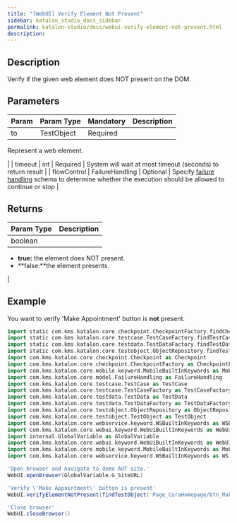 ```yaml
---
title: "[WebUI] Verify Element Not Present" 
sidebar: katalon_studio_docs_sidebar
permalink: katalon-studio/docs/webui-verify-element-not-present.html 
description: 
---
```

Description
-----------

Verify if the given web element does NOT present on the DOM.

Parameters
----------

| Param | Param Type | Mandatory | Description |
| --- | --- | --- | --- |
| to | TestObject | Required | 
Represent a web element.

 |
| timeout | int | Required | System will wait at most timeout (seconds) to return result |
| flowControl | FailureHandling | Optional | Specify [failure handling](https://docs.katalon.com/x/qAAM) schema to determine whether the execution should be allowed to continue or stop |

Returns
-------

| Param Type | Description |
| --- | --- |
| boolean | 
*   **true:** the element does NOT present.
*   **false:**the element presents.

 |

Example
-------

You want to verify 'Make Appointment' button is **not** present.

```groovy
import static com.kms.katalon.core.checkpoint.CheckpointFactory.findCheckpoint
import static com.kms.katalon.core.testcase.TestCaseFactory.findTestCase
import static com.kms.katalon.core.testdata.TestDataFactory.findTestData
import static com.kms.katalon.core.testobject.ObjectRepository.findTestObject
import com.kms.katalon.core.checkpoint.Checkpoint as Checkpoint
import com.kms.katalon.core.checkpoint.CheckpointFactory as CheckpointFactory
import com.kms.katalon.core.mobile.keyword.MobileBuiltInKeywords as MobileBuiltInKeywords
import com.kms.katalon.core.model.FailureHandling as FailureHandling
import com.kms.katalon.core.testcase.TestCase as TestCase
import com.kms.katalon.core.testcase.TestCaseFactory as TestCaseFactory
import com.kms.katalon.core.testdata.TestData as TestData
import com.kms.katalon.core.testdata.TestDataFactory as TestDataFactory
import com.kms.katalon.core.testobject.ObjectRepository as ObjectRepository
import com.kms.katalon.core.testobject.TestObject as TestObject
import com.kms.katalon.core.webservice.keyword.WSBuiltInKeywords as WSBuiltInKeywords
import com.kms.katalon.core.webui.keyword.WebUiBuiltInKeywords as WebUiBuiltInKeywords
import internal.GlobalVariable as GlobalVariable
import com.kms.katalon.core.webui.keyword.WebUiBuiltInKeywords as WebUI
import com.kms.katalon.core.mobile.keyword.MobileBuiltInKeywords as Mobile
import com.kms.katalon.core.webservice.keyword.WSBuiltInKeywords as WS

'Open browser and navigate to demo AUT site.'
WebUI.openBrowser(GlobalVariable.G_SiteURL)

'Verify \'Make Appointment\' button is present'
WebUI.verifyElementNotPresent(findTestObject('Page_CuraHomepage/btn_MakeAppointment'), 20)

'Close browser'
WebUI.closeBrowser()
```